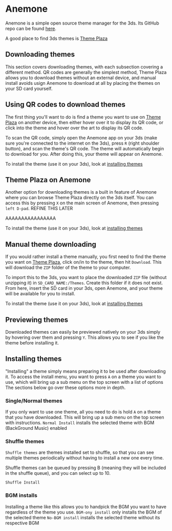 # Anemone

Anemone is a simple open source theme manager for the 3ds. Its GitHub repo can be found [here](https://github.com/astronautlevel2/Anemone3DS).

A good place to find 3ds themes is [Theme Plaza](https://themeplaza.art/themes)

## Downloading themes

This section covers downloading themes, with each subsection covering a different method. QR codes are generally the simplest method, Theme Plaza allows you to download themes without an external device, and manual install avoids usign Anemone to download at all by placing the themes on your SD card yourself.

## Using QR codes to download themes

The first thing you'll want to do is find a theme you want to use on [Theme Plaza](https://themeplaza.art/themes) on another device, then either hover over it to display its QR code, or click into the theme and hover over the art to display its QR code.

To scan the QR code, simply open the Anemone app on your 3ds (make sure you're connected to the internet on the 3ds), press `R` (right shoulder button), and scan the theme's QR code. The theme will automatically begin to download for you.
After doing this, your theme will appear on Anemone.

To install the theme (use it on your 3ds), look at [installing themes](./#Installing-themes)

## Theme Plaza on Anemone

Another option for downloading themes is a built in feature of Anemone where you can browse Theme Plaza directly on the 3ds itself.
You can access this by pressing `X` on the main screen of Anemone, then pressing  `left D-pad`.  REFINE THIS LATER



AAAAAAAAAAAAAAAA

To install the theme (use it on your 3ds), look at [installing themes](./#Installing-themes)

## Manual theme downloading

If you would rather install a theme manually, you first need to find the theme you want on [Theme Plaza](https://themeplaza.art/themes), click on/in to the theme, then hit `Download`. This will download the `ZIP` folder of the theme to your computer.

To import this to the 3ds, you want to place the downloaded `ZIP` file (without unzipping it) in `SD_CARD_NAME:/Themes`. Create this folder if it does not exist.
From here, insert the SD card in your 3ds, open Anemone, and your theme will be available for you to install.

To install the theme (use it on your 3ds), look at [installing themes](./#Installing-themes)

## Previewing themes

Downloaded themes can easily be previewed natively on your 3ds simply by hovering over them and pressing `Y`. This allows you to see if you like the theme before installing it.

## Installing themes

"Installing" a theme simply means preparing it to be used after downloading it. To access the install menu, you want to press `A` on a theme you want to use, which will bring up a sub menu on the top screen with a list of options
The sections below go over these options more in depth.

### Single/Normal themes

If you only want to use one theme, all you need to do is hold `A` on a theme that you have downloaded. This will bring up a sub menu on the top screen with instructions. 
`Normal Install` installs the selected theme with BGM (BackGround Music) enabled

### Shuffle themes

`Shuffle themes` are themes installed set to shuffle, so that you can see multiple themes periodically without having to install a new one every time.

Shuffle themes can be queued by pressing B (meaning they will be included in the shuffle queue), and you can select up to 10. 

`Shuffle Install`

### BGM installs

Installing a theme like this allows you to handpick the BGM you want to have regardless of the theme you use.
`BGM-ony install` only installs the BGM of the selected theme
`No-BGM install` installs the selected theme without its respective BGM
